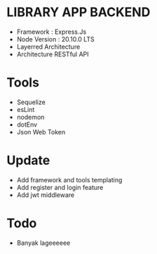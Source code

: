 # LIBRARY APP BACKEND
+ Framework : Express.Js
+ Node Version : 20.10.0 LTS
+ Layerred Architecture
+ Architecture RESTful API

# Tools
+ Sequelize
+ esLint
+ nodemon
+ dotEnv
+ Json Web Token

# Update
+ Add framework and tools templating
+ Add register and login feature
+ Add jwt middleware

# Todo
+ Banyak lageeeeee